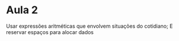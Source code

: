 # Aula 2

 Usar expressões aritméticas que envolvem situações do cotidiano; E reservar espaços para alocar dados 
